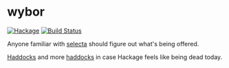 wybor
=====
[![Hackage](https://budueba.com/hackage/wybor)](https://hackage.haskell.org/package/wybor)
[![Build Status](https://secure.travis-ci.org/supki/wybor.png?branch=master)](https://travis-ci.org/supki/wybor)

Anyone familiar with [selecta][selecta] should figure out what's being offered.

[Haddocks][haddocks] and more [haddocks][more-haddocks] in case Hackage feels like being dead today.

  [selecta]: https://github.com/garybernhardt/selecta
  [haddocks]: http://supki.github.io/wybor
  [more-haddocks]: https://budueba.com/wybor
